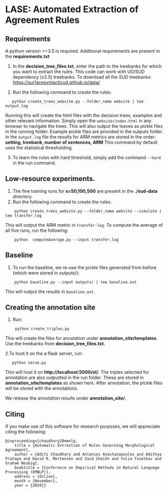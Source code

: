 # LASE: Automated Extraction of Agreement Rules

## Requirements
A python version >=3.5 is required. Additional requirements are present in the **requirements.txt**

1. In the **decision_tree_files.txt**, enter the path to the treebanks for which you want to extract the rules. This code can work with UD/SUD dependency (v2.5) treebanks.
To download all the SUD treebanks: https://surfacesyntacticud.github.io/data/

2. Run the following command to create the rules:

```
   python create_trees_website.py --folder_name website | tee output.log
```

Running this will create the html files with the decision trees, examples and other relevant information. Simply open the `website/index.html` in any browser to navigate the trees.
This will also output the leaves as pickle files in the running folder. Example pickle files are provided in the outputs folder.
In the `output.log` file the results for ARM metrics are stored in the order: **setting, treebank, number of sentences, ARM**
This command by default uses the statistical thresholding.

3. To learn the rules with hard threshold, simply add the command `--hard` in the run command.


## Low-resource experiments.
1. The five training runs for **x=50,100,500** are present in the **./sud-data** directory.
2. Run the following command to create the rules:

```
    python create_trees_website.py --folder_name website --simulate | tee transfer.log
```

This will output the ARM metric in `transfer.log`. To compute the average of all five runs, run the following:

```
    python  computeAverage.py --input transfer.log
```


## Baseline
1. To run the baseline, we re-use the pickle files generated from before (which were stored in outputs/):

```
    python baseline.py --input outputs/ | tee baseline.out
```

This will output the results in `baseline.out`.

## Creating the annotation site
1. Run:
   ```
    python create_triples.py
   ```

This will create the files for annotation under **annotation_site/templates**. Use the treebanks from **decision_tree_files.txt.**

2.To host it on the a flask server, run:

 ```
    python serve.py
 ```
This will host it on **http://localhost:5000/el/**. The triples selected for annotation are also outputted in the run folder. These are stored in **annotation_site/templates** as shown here.
After annotation, the pickle files will be stored with the annotations.

We release the annotation results under **annotation_site/**.


## Citing
If you make use of this software for research purposes, we will appreciate citing the following: 
``` 
@inproceedings{chaudhary20emnlp,
    title = {Automatic Extraction of Rules Governing Morphological Agreement},
    author = {Aditi Chaudhary and Antonios Anastasopoulos and Adithya Pratapa and David R. Mortensen and Zaid Sheikh and Yulia Tsvetkov and Graham Neubig},
    booktitle = {Conference on Empirical Methods in Natural Language Processing (EMNLP)},
    address = {Online},
    month = {November},
    year = {2020}}
```

